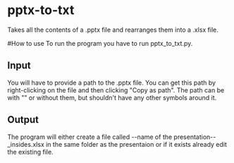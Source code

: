 # pptx-to-txt
Takes all the contents of a .pptx file and rearranges them into a .xlsx file.

#How to use
To run the program you have to run pptx_to_txt.py.
## Input
You will have to provide a path to the .pptx file. You can get this path by right-clicking on the file and then clicking "Copy as path". 
The  path can be with "" or without them, but shouldn't have any other symbols around it.

## Output
The program will either create a file called --name of the presentation--_insides.xlsx in the same folder as the presentaion or if it exists already edit the existing file.
